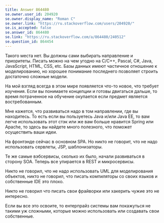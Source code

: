```yaml
---
title: Answer 864480
se.owner.user_id: 204920
se.owner.display_name: "Roman C"
se.owner.link: "https://ru.stackoverflow.com/users/204920/"
se.is_accepted: false
se.answer_id: 864480
se.link: "https://ru.stackoverflow.com/a/864480/240512"
se.question_id: 864454
---
```


Такого места нет. Вы должны сами выбирать направление и приоритеты. Писать можно на чем угодно на C/С++, Pascal, C#, Java, JavaScript, HTML, CSS, etc. Базы данных имеют частичное отношение к моделированию, но хорошее понимание последнего позволяет строить достаточно сложные модели. 

На мой взгляд всегда в этом мире появляется что-то новое, что требует изучения. Если вы понимаете концепции и готовы двигаться дальше, то время потраченное на обучение окупается если предмет является востребованным. 

Мне кажется, что развиваться надо в том направлении, где вы находитесь. То есть если вы пользуетесь Java и/или Java EE, то вам легче использовать этот стэк или же вам больше нравится Spring или Apache, то здесь вы найдете много полезного, что поможет осуществить ваши идеи.

На фронтэнде сейчас в основном SPA. Но никто не говорит, что не надо использовать сервлеты, JSP, шаблонизаторы.

Те же самые вэбсервисы, сколько их было, начали развиваться в сторону SOA. Теперь все упирается в REST и микросервисы.

Никто не говорил, что не надо использовать UML для моделирования объектов, никто не говорил, что писать компиляторы со своих языков и собственные IDE это плохо.

Никто не говорил что писать свои фрайворки или хакерить чужие это не интересно.

Если вы все это освоите, то ентерпрайз системы вам покажуться не такими уж сложными, которые можно использовать или создавать свои собственные.  
